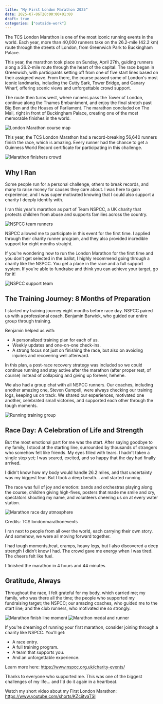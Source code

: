 ```yaml
---
title: "My First London Marathon 2025"
date: 2025-07-06T20:00:00+01:00
draft: true
categories: ["outside-work"]
---
```


The TCS London Marathon is one of the most iconic running events in the world. Each year, more than 40,000 runners take on the 26.2-mile (42.2 km) route through the streets of London, from Greenwich Park to Buckingham Palace.

This year, the marathon took place on Sunday, April 27th, guiding runners along a 26.2-mile route through the heart of the capital. The race began in Greenwich, with participants setting off from one of five start lines based on their assigned wave. From there, the course passed some of London's most iconic landmarks, including the Cutty Sark, Tower Bridge, and Canary Wharf, offering scenic views and unforgettable crowd support.

The route then turns west, where runners pass the Tower of London, continue along the Thames Embankment, and enjoy the final stretch past Big Ben and the Houses of Parliament. The marathon concluded on The Mall, right in front of Buckingham Palace, creating one of the most memorable finishes in the world.

![London Marathon course map](/img/london-marathon-2025/image01.jpg)

This year, the TCS London Marathon had a record-breaking 56,640 runners finish the race, which is amazing. Every runner had the chance to get a Guinness World Record certificate for participating in this challenge.

![Marathon finishers crowd](/img/london-marathon-2025/image02.jpg)


## Why I Ran

Some people run for a personal challenge, others to break records, and many to raise money for causes they care about. I was here to gain experience, and I was super motivated knowing that I could also support a charity I deeply identify with.

I ran this year's marathon as part of Team NSPCC, a UK charity that protects children from abuse and supports families across the country.

![NSPCC team runners](/img/london-marathon-2025/image03.jpg)

NSPCC allowed me to participate in this event for the first time. I applied through their charity runner program, and they also provided incredible support for eight months straight.

If you're wondering how to run the London Marathon for the first time and you don't get selected in the ballot, I highly recommend going through a charity like the NSPCC. You get a place in the race and a full support system. If you're able to fundraise and think you can achieve your target, go for it!

![NSPCC support team](/img/london-marathon-2025/image04.jpg)

## The Training Journey: 8 Months of Preparation

I started my training journey eight months before race day. NSPCC paired us with a professional coach, Benjamin Barwick, who guided our entire group through training.

Benjamin helped us with:
*   A personalized training plan for each of us.
*   Weekly updates and one-on-one check-ins.
*   A strong focus not just on finishing the race, but also on avoiding injuries and recovering well afterward.

In this plan, a post-race recovery strategy was included so we could continue running and stay active after the marathon (after proper rest, of course) instead of collapsing and giving up forever, hehehe.

We also had a group chat with all NSPCC runners. Our coaches, including another amazing one, Steven Campell, were always checking our training logs, keeping us on track. We shared our experiences, motivated one another, celebrated small victories, and supported each other through the tough moments.

![Running training group](/img/london-marathon-2025/image05.jpg)

## Race Day: A Celebration of Life and Strength

But the most emotional part for me was the start. After saying goodbye to my family, I stood at the starting line, surrounded by thousands of strangers who somehow felt like friends. My eyes filled with tears. I hadn't taken a single step yet; I was scared, excited, and so happy that the day had finally arrived.

I didn't know how my body would handle 26.2 miles, and that uncertainty was my biggest fear. But I took a deep breath... and started running.

The race was full of joy and emotion: bands and orchestras playing along the course, children giving high-fives, posters that made me smile and cry, spectators shouting my name, and volunteers cheering us on at every water station.

![Marathon race day atmosphere](/img/london-marathon-2025/image06.jpg)

Credits: TCS londonmarathonevents

I ran next to people from all over the world, each carrying their own story. And somehow, we were all moving forward together.

I had tough moments,heat, cramps, heavy legs, but I also discovered a deep strength I didn't know I had. The crowd gave me energy when I was tired. The cheers felt like fuel.

I finished the marathon in 4 hours and 44 minutes.

## Gratitude, Always

Throughout the race, I felt grateful for my body, which carried me; my family, who was there all the time; the people who supported my fundraising target; the NSPCC; our amazing coaches, who guided me to the start line; and the club runners, who motivated me so strongly.

![Marathon finish line moment](/img/london-marathon-2025/image07.png)
![Marathon medal and runner](/img/london-marathon-2025/image08.jpg)

If you're dreaming of running your first marathon, consider joining through a charity like NSPCC. You'll get:
*   A race entry.
*   A full training program.
*   A team that supports you.
*   And an unforgettable experience.

Learn more here: https://www.nspcc.org.uk/charity-events/

Thanks to everyone who supported me. This was one of the biggest challenges of my life... and I'd do it again in a heartbeat.

Watch my short video about my First London Marathon: https://www.youtube.com/shorts/KZcjityaTSI
